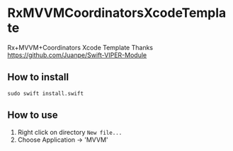 # RxMVVMCoordinatorsXcodeTemplate
Rx+MVVM+Coordinators Xcode Template
Thanks https://github.com/Juanpe/Swift-VIPER-Module

## How to install

`sudo swift install.swift`

## How to use

1. Right click on directory `New file...`
2. Choose Application -> 'MVVM'
